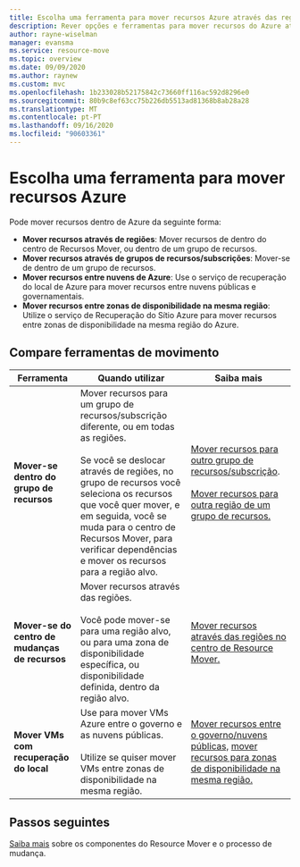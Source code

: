 ```yaml
---
title: Escolha uma ferramenta para mover recursos Azure através das regiões
description: Rever opções e ferramentas para mover recursos do Azure através das regiões
author: rayne-wiselman
manager: evansma
ms.service: resource-move
ms.topic: overview
ms.date: 09/09/2020
ms.author: raynew
ms.custom: mvc
ms.openlocfilehash: 1b233028b52175842c73660ff116ac592d8296e0
ms.sourcegitcommit: 80b9c8ef63cc75b226db5513ad81368b8ab28a28
ms.translationtype: MT
ms.contentlocale: pt-PT
ms.lasthandoff: 09/16/2020
ms.locfileid: "90603361"
---
```

# <a name="choose-a-tool-for-moving-azure-resources"></a>Escolha uma ferramenta para mover recursos Azure

Pode mover recursos dentro de Azure da seguinte forma:

- **Mover recursos através de regiões**: Mover recursos de dentro do centro de Recursos Mover, ou dentro de um grupo de recursos. 
- **Mover recursos através de grupos de recursos/subscrições**: Mover-se de dentro de um grupo de recursos. 
- **Mover recursos entre nuvens de Azure**: Use o serviço de recuperação do local de Azure para mover recursos entre nuvens públicas e governamentais.
- **Mover recursos entre zonas de disponibilidade na mesma região**: Utilize o serviço de Recuperação do Sítio Azure para mover recursos entre zonas de disponibilidade na mesma região do Azure.


## <a name="compare-move-tools"></a>Compare ferramentas de movimento

**Ferramenta** | **Quando utilizar** | **Saiba mais**
--- | --- | ---
**Mover-se dentro do grupo de recursos** | Mover recursos para um grupo de recursos/subscrição diferente, ou em todas as regiões.<br/><br/> Se você se deslocar através de regiões, no grupo de recursos você seleciona os recursos que você quer mover, e em seguida, você se muda para o centro de Recursos Mover, para verificar dependências e mover os recursos para a região alvo. | [Mover recursos para outro grupo de recursos/subscrição](../azure-resource-manager/management/move-resource-group-and-subscription.md).<br/><br/> [Mover recursos para outra região de um grupo de recursos.](move-region-within-resource-group.md)
**Mover-se do centro de mudanças de recursos** | Mover recursos através das regiões. <br/><br/> Você pode mover-se para uma região alvo, ou para uma zona de disponibilidade específica, ou disponibilidade definida, dentro da região alvo. | [Mover recursos através das regiões no centro de Resource Mover.]()
**Mover VMs com recuperação do local** | Use para mover VMs Azure entre o governo e as nuvens públicas.<br/><br/> Utilize se quiser mover VMs entre zonas de disponibilidade na mesma região. |[Mover recursos entre o governo/nuvens públicas,](../site-recovery/region-move-cross-geos.md) [mover recursos para zonas de disponibilidade na mesma região.](../site-recovery/azure-to-azure-how-to-enable-zone-to-zone-disaster-recovery.md)

## <a name="next-steps"></a>Passos seguintes

[Saiba mais](about-move-process.md) sobre os componentes do Resource Mover e o processo de mudança.
